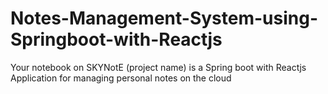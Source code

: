 # Notes-Management-System-using-Springboot-with-Reactjs
Your notebook on SKYNotE (project name) is a Spring boot with Reactjs Application for managing personal notes on the cloud
